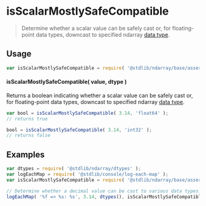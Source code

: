 <!--

@license Apache-2.0

Copyright (c) 2025 The Stdlib Authors.

Licensed under the Apache License, Version 2.0 (the "License");
you may not use this file except in compliance with the License.
You may obtain a copy of the License at

   http://www.apache.org/licenses/LICENSE-2.0

Unless required by applicable law or agreed to in writing, software
distributed under the License is distributed on an "AS IS" BASIS,
WITHOUT WARRANTIES OR CONDITIONS OF ANY KIND, either express or implied.
See the License for the specific language governing permissions and
limitations under the License.

-->

# isScalarMostlySafeCompatible

> Determine whether a scalar value can be safely cast or, for floating-point data types, downcast to specified ndarray [data type][@stdlib/ndarray/dtypes].

<!-- Section to include introductory text. Make sure to keep an empty line after the intro `section` element and another before the `/section` close. -->

<section class="intro">

</section>

<!-- /.intro -->

<!-- Package usage documentation. -->

<section class="usage">

## Usage

<!-- eslint-disable id-length -->

```javascript
var isScalarMostlySafeCompatible = require( '@stdlib/ndarray/base/assert/is-scalar-mostly-safe-compatible' );
```

#### isScalarMostlySafeCompatible( value, dtype )

Returns a boolean indicating whether a scalar value can be safely cast or, for floating-point data types, downcast to specified ndarray [data type][@stdlib/ndarray/dtypes].

<!-- eslint-disable id-length -->

```javascript
var bool = isScalarMostlySafeCompatible( 3.14, 'float64' );
// returns true

bool = isScalarMostlySafeCompatible( 3.14, 'int32' );
// returns false
```

</section>

<!-- /.usage -->

<!-- Package usage notes. Make sure to keep an empty line after the `section` element and another before the `/section` close. -->

<section class="notes">

</section>

<!-- /.notes -->

<!-- Package usage examples. -->

<section class="examples">

## Examples

<!-- eslint-disable id-length -->

<!-- eslint no-undef: "error" -->

```javascript
var dtypes = require( '@stdlib/ndarray/dtypes' );
var logEachMap = require( '@stdlib/console/log-each-map' );
var isScalarMostlySafeCompatible = require( '@stdlib/ndarray/base/assert/is-scalar-mostly-safe-compatible' );

// Determine whether a decimal value can be cast to various data types...
logEachMap( '%f => %s: %s', 3.14, dtypes(), isScalarMostlySafeCompatible );
```

</section>

<!-- /.examples -->

<!-- Section to include cited references. If references are included, add a horizontal rule *before* the section. Make sure to keep an empty line after the `section` element and another before the `/section` close. -->

<section class="references">

</section>

<!-- /.references -->

<!-- Section for related `stdlib` packages. Do not manually edit this section, as it is automatically populated. -->

<section class="related">

</section>

<!-- /.related -->

<!-- Section for all links. Make sure to keep an empty line after the `section` element and another before the `/section` close. -->

<section class="links">

[@stdlib/ndarray/dtypes]: https://github.com/stdlib-js/ndarray/tree/main/dtypes

</section>

<!-- /.links -->

